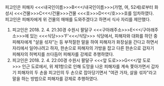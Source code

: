 피고인은 피해자 <<<내국인이름>>>B<<</내국인이름>>>(가명, 여, 52세)로부터 화성시 <<<건물>>>C<<</건물>>>건물 <<<호>>>D<<</호>>>호를 임차하였다. 피고인은 피해자에게 위 건물의 매매를 도와주겠다고 하면서 식사 자리를 제안했다.
1. 피고인은 2018. 2. 4. 21:30경 수원시 팔달구 <<<구아래주소>>>E<<</구아래주소>>>에 있는 <<<식당>>>'F'<<</식당>>> 식당에서, 피해자와 대화를 하던 중 피해자에게 "살을 섞자"는 등 부적절한 말을 하여 피해자가 화장실을 간다고 하면서 자리에서 일어나려고 하자, 한손으로 피해자의 가방을 잡고 다른 한손으로 갑자기 피해자의 허벅지를 쓰다듬어 피해자를 강제로 추행하였다.
2. 피고인은 2018. 2. 4. 22:00경 수원시 팔달구 <<<앞 도로>>>G<<</앞 도로>>> 인근 도로에서, 위 제1항으로 인해 도망을 나온 피해자를 계속 쫓아가면서 갑자기 피해자의 두 손을 피고인의 두 손으로 잡아당기면서 "여관 가자, 살을 섞자"라고 말을 하는 방법으로 피해자를 강제로 추행하였다.